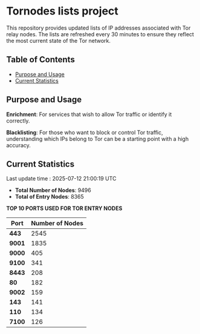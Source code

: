 # Tornodes lists project

This repository provides updated lists of IP addresses associated with Tor relay nodes. The lists are refreshed every 30 minutes to ensure they reflect the most current state of the Tor network.

## Table of Contents

- [Purpose and Usage](#purpose-and-usage)
- [Current Statistics](#current-statistics)


## Purpose and Usage

**Enrichment**: For services that wish to allow Tor traffic or identify it correctly.

**Blacklisting**: For those who want to block or control Tor traffic, understanding which IPs belong to Tor can be a starting point with a high accuracy.

## Current Statistics

Last update time : 2025-07-12 21:00:19 UTC

- **Total Number of Nodes**: 9496
- **Total of Entry Nodes**: 8365

**TOP 10 PORTS USED FOR TOR ENTRY NODES**

| **Port** | **Number of Nodes** |
|------|-----------------|
| **443**   | 2545  |
| **9001**   | 1835  |
| **9000**   | 405  |
| **9100**   | 341  |
| **8443**   | 208  |
| **80**   | 182  |
| **9002**   | 159  |
| **143**   | 141  |
| **110**   | 134  |
| **7100**   | 126  |

